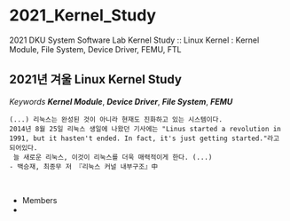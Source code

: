 # 2021_Kernel_Study
2021 DKU System Software Lab Kernel Study :: Linux Kernel : Kernel Module, File System, Device Driver, FEMU, FTL
<br>

## 2021년 겨울 Linux Kernel Study
*Keywords* __*Kernel Module*__, __*Device Driver*__, __*File System*__, __*FEMU*__


```
(...) 리눅스는 완성된 것이 아니라 현재도 진화하고 있는 시스템이다. 
2014년 8월 25일 리눅스 생일에 나왔던 기사에는 "Linus started a revolution in 1991, but it hasten't ended. In fact, it's just getting started."라고 되어있다.
 늘 새로운 리눅스, 이것이 리눅스를 더욱 매력적이게 한다. (...)
- 백승재, 최종무 저 『리눅스 커널 내부구조』中  
```

<br>

* Members 
* 